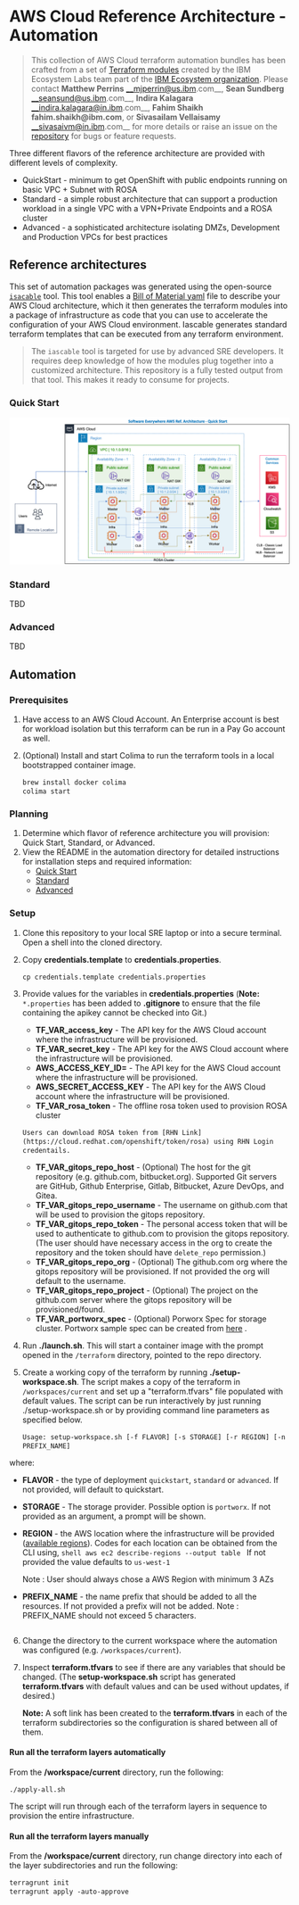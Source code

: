 # AWS Cloud Reference Architecture - Automation

> This collection of AWS Cloud terraform automation bundles has been crafted from a set of [Terraform modules](https://modules.cloudnativetoolkit.dev/) created by the IBM Ecosystem Labs team part of the [IBM Ecosystem organization](https://www.ibm.com/partnerworld/public?mhsrc=ibmsearch_a&mhq=partnerworld). Please contact **Matthew Perrins** __mjperrin@us.ibm.com__, **Sean Sundberg** __seansund@us.ibm.com__, **Indira Kalagara** __indira.kalagara@in.ibm.com__, **Fahim Shaikh** __fahim.shaikh@ibm.com__, or **Sivasailam Vellaisamy** __sivasaivm@in.ibm.com__ for more details or raise an issue on the [repository](https://github.com/cloud-native-toolkit/software-everywhere) for bugs or feature requests.

Three different flavors of the reference architecture are provided with different levels of complexity.

- QuickStart - minimum to get OpenShift with public endpoints running on basic VPC + Subnet with ROSA
- Standard - a simple robust architecture that can support a production workload in a single VPC with a VPN+Private Endpoints and a ROSA cluster
- Advanced - a sophisticated architecture isolating DMZs, Development and Production VPCs for best practices

## Reference architectures

This set of automation packages was generated using the open-source [`isacable`](https://github.com/cloud-native-toolkit/iascable) tool. This tool enables a [Bill of Material yaml](https://github.com/cloud-native-toolkit/automation-solutions/tree/main/boms) file to describe your AWS Cloud architecture, which it then generates the terraform modules into a package of infrastructure as code that you can use to accelerate the configuration of your AWS Cloud environment. Iascable generates standard terraform templates that can be executed from any terraform environment.

> The `iascable` tool is targeted for use by advanced SRE developers. It requires deep knowledge of how the modules plug together into a customized architecture. This repository is a fully tested output from that tool. This makes it ready to consume for projects.

### Quick Start

![QuickStart](1-quickstart/aws_quickstart_architecture.png)

### Standard

TBD

### Advanced

TBD

## Automation

### Prerequisites

1. Have access to an AWS Cloud Account. An Enterprise account is best for workload isolation but this terraform can be run in a Pay Go account as well.

2. (Optional) Install and start Colima to run the terraform tools in a local bootstrapped container image.

    ```shell
    brew install docker colima
    colima start
    ```

### Planning

1. Determine which flavor of reference architecture you will provision: Quick Start, Standard, or Advanced.
2. View the README in the automation directory for detailed instructions for installation steps and required information:
    - [Quick Start](1-quickstart)
    - [Standard](2-standard)
    - [Advanced](3-advanced)

### Setup

1. Clone this repository to your local SRE laptop or into a secure terminal. Open a shell into the cloned directory.
2. Copy **credentials.template** to **credentials.properties**.
    ```shell
    cp credentials.template credentials.properties
    ```
3. Provide values for the variables in **credentials.properties** (**Note:** `*.properties` has been added to **.gitignore** to ensure that the file containing the apikey cannot be checked into Git.)
    - **TF_VAR_access_key** - The API key for the AWS Cloud account where the infrastructure will be provisioned.
    - **TF_VAR_secret_key** - The API key for the AWS Cloud account where the infrastructure will be provisioned.
    - **AWS_ACCESS_KEY_ID=** - The API key for the AWS Cloud account where the infrastructure will be provisioned.
    - **AWS_SECRET_ACCESS_KEY** - The API key for the AWS Cloud account where the infrastructure will be provisioned.
    - **TF_VAR_rosa_token** - The offline rosa token used to provision  ROSA cluster

    ```
    Users can download ROSA token from [RHN Link](https://cloud.redhat.com/openshift/token/rosa) using RHN Login credentails.
    ```
    - **TF_VAR_gitops_repo_host** - (Optional) The host for the git repository (e.g. github.com, bitbucket.org). Supported Git servers are GitHub, Github Enterprise, Gitlab, Bitbucket, Azure DevOps, and Gitea.
    - **TF_VAR_gitops_repo_username** - The username on github.com that will be used to provision the gitops repository.
    - **TF_VAR_gitops_repo_token** - The personal access token that will be used to authenticate to github.com to provision the gitops repository. (The user should have necessary access in the org to create the repository and the token should have `delete_repo` permission.)
    - **TF_VAR_gitops_repo_org** - (Optional) The github.com org where the gitops repository will be provisioned. If not provided the org will default to the username.
    - **TF_VAR_gitops_repo_project** - (Optional) The project on the github.com server where the gitops repository will be provisioned/found. 
    - **TF_VAR_portworx_spec** - (Optional) Porworx Spec for storage cluster. Portworx sample spec can be created from [here](https://central.portworx.com/specGen/wizard) .    
    

4. Run **./launch.sh**. This will start a container image with the prompt opened in the `/terraform` directory, pointed to the repo directory.
5. Create a working copy of the terraform by running **./setup-workspace.sh**. The script makes a copy of the terraform in `/workspaces/current` and set up a "terraform.tfvars" file populated with default values. The script can be run interactively by just running ./setup-workspace.sh or by providing command line parameters as specified below.

    ```
   Usage: setup-workspace.sh [-f FLAVOR] [-s STORAGE] [-r REGION] [-n PREFIX_NAME]

where:
  - **FLAVOR** - the type of deployment `quickstart`, `standard` or `advanced`. If not provided, will default to quickstart.
  - **STORAGE** - The storage provider. Possible option is `portworx`. If not provided as an argument, a prompt will be shown.
  - **REGION** - the AWS location where the infrastructure will be provided ([available regions](https://docs.aws.amazon.com/AWSEC2/latest/UserGuide/using-regions-availability-zones.html)). Codes for each location can be obtained from the CLI using,
        ```shell
        aws ec2 describe-regions --output table
        ```
    If not provided the value defaults to `us-west-1`

    Note : User should always chose a AWS Region with minimum 3 AZs

  - **PREFIX_NAME** - the name prefix that should be added to all the resources. If not provided a prefix will not be added. Note : PREFIX_NAME should not exceed 5 characters.
    
    ```
6. Change the directory to the current workspace where the automation was configured (e.g. `/workspaces/current`).
7. Inspect **terraform.tfvars** to see if there are any variables that should be changed. (The **setup-workspace.sh** script has generated **terraform.tfvars** with default values and can be used without updates, if desired.)

    **Note:** A soft link has been created to the **terraform.tfvars** in each of the terraform subdirectories so the configuration is shared between all of them. 

#### Run all the terraform layers automatically

From the **/workspace/current** directory, run the following:

```
./apply-all.sh
```

The script will run through each of the terraform layers in sequence to provision the entire infrastructure.

#### Run all the terraform layers manually

From the **/workspace/current** directory, run change directory into each of the layer subdirectories and run the following:

```shell
terragrunt init
terragrunt apply -auto-approve
```
